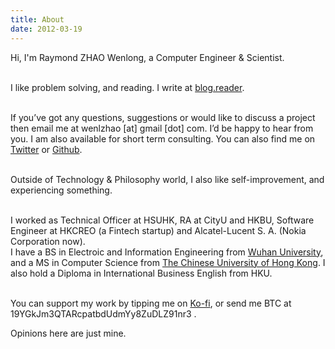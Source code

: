 ```yaml
---
title: About
date: 2012-03-19
---
```


Hi, I'm Raymond ZHAO Wenlong, a Computer Engineer & Scientist.   
<br>     

I like problem solving, and reading.  I write at [blog.reader](https://muyun.github.io/).    
<br> 

If you’ve got any questions, suggestions or would like to discuss a project then email me at wenlzhao [at] gmail [dot] com. I’d be happy to hear from you. 
I am also available for short term consulting.  You can also find me on [Twitter](https://twitter.com/_muyun) or [Github](https://github.com/muyun).
<br> <br> 

Outside of Technology & Philosophy world, I also like self-improvement, and experiencing something. 
<br> <br> 

I worked as Technical Officer at HSUHK, RA at CityU and HKBU, Software Engineer at HKCREO (a Fintech startup) and Alcatel-Lucent S. A. (Nokia Corporation now).   
I have a BS in Electroic and Information Engineering from [Wuhan University](https://www.sciencemag.org/collections/celebrating-125-years-academic-excellence-wuhan-university-1893-2018?fbclid=IwAR0RzFSkpxaI8wk61JDnE7p6SWr7SlKXLyoFHkrg4-iqKGiRyE2gZfaGl8s), and a MS in Computer Science from [The Chinese University of Hong Kong](http://www.cuhk.edu.hk/english/index.html). I also hold a Diploma in International Business English from HKU.   
<br>  

You can support my work by tipping me on [Ko-fi](https://ko-fi.com/raymondzhao), or send me BTC at 19YGkJm3QTARcpatbdUdmYy8ZuDLZ91nr3 .  


Opinions here are just mine. 
